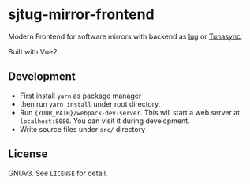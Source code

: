 # sjtug-mirror-frontend

Modern Frontend for software mirrors with backend as [lug](https://github.com/sjtug/lug) or [Tunasync](https://github.com/tuna/tunasync).

Built with Vue2.

## Development
- First install `yarn` as package manager
- then run `yarn install` under root directory.
- Run `{YOUR_PATH}/webpack-dev-server`. This will start a web server at `localhost:8080`. You can visit it during development.
- Write source files under `src/` directory

## License
GNUv3. See `LICENSE` for detail.



